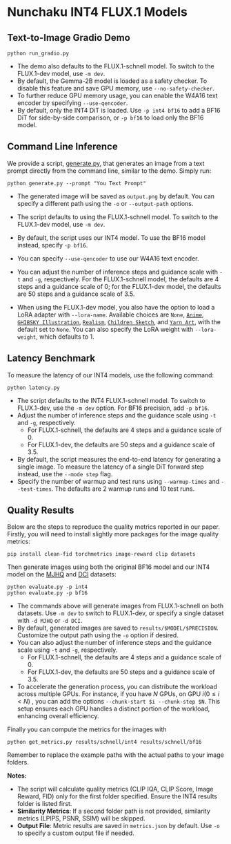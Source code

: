 # Nunchaku INT4 FLUX.1 Models

## Text-to-Image Gradio Demo

```shell
python run_gradio.py
```

* The demo also defaults to the FLUX.1-schnell model. To switch to the FLUX.1-dev model, use `-m dev`.
* By default, the Gemma-2B model is loaded as a safety checker. To disable this feature and save GPU memory, use `--no-safety-checker`.
* To further reduce GPU memory usage, you can enable the W4A16 text encoder by specifying `--use-qencoder`.
* By default, only the INT4 DiT is loaded. Use `-p int4 bf16` to add a BF16 DiT for side-by-side comparison, or `-p bf16` to load only the BF16 model.

## Command Line Inference

We provide a script, [generate.py](generate.py), that generates an image from a text prompt directly from the command line, similar to the demo. Simply run:

```shell
python generate.py --prompt "You Text Prompt"
```

* The generated image will be saved as `output.png` by default. You can specify a different path using the `-o` or `--output-path` options.
* The script defaults to using the FLUX.1-schnell model. To switch to the FLUX.1-dev model, use `-m dev`.
* By default, the script uses our INT4 model. To use the BF16 model instead, specify `-p bf16`.
* You can specify `--use-qencoder` to use our W4A16 text encoder.
* You can adjust the number of inference steps and guidance scale with `-t` and `-g`, respectively. For the FLUX.1-schnell model, the defaults are 4 steps and a guidance scale of 0; for the FLUX.1-dev model, the defaults are 50 steps and a guidance scale of 3.5.

* When using the FLUX.1-dev model, you also have the option to load a LoRA adapter with `--lora-name`. Available choices are `None`, [`Anime`](https://huggingface.co/alvdansen/sonny-anime-fixed), [`GHIBSKY Illustration`](https://huggingface.co/aleksa-codes/flux-ghibsky-illustration), [`Realism`](https://huggingface.co/XLabs-AI/flux-RealismLora), [`Children Sketch`](https://huggingface.co/Shakker-Labs/FLUX.1-dev-LoRA-Children-Simple-Sketch), and [`Yarn Art`](https://huggingface.co/linoyts/yarn_art_Flux_LoRA), with the default set to `None`. You can also specify the LoRA weight with `--lora-weight`, which defaults to 1.

## Latency Benchmark

To measure the latency of our INT4 models, use the following command:

```shell
python latency.py
```

* The script defaults to the INT4 FLUX.1-schnell model. To switch to FLUX.1-dev, use the `-m dev` option. For BF16 precision, add `-p bf16`.
* Adjust the number of inference steps and the guidance scale using `-t` and `-g`, respectively.
  - For FLUX.1-schnell, the defaults are 4 steps and a guidance scale of 0.
  - For FLUX.1-dev, the defaults are 50 steps and a guidance scale of 3.5.
* By default, the script measures the end-to-end latency for generating a single image. To measure the latency of a single DiT forward step instead, use the `--mode step` flag.
* Specify the number of warmup and test runs using `--warmup-times` and `--test-times`. The defaults are 2 warmup runs and 10 test runs.

## Quality Results

Below are the steps to reproduce the quality metrics reported in our paper. Firstly, you will need to install slightly more packages for the image quality metrics:

```shell
pip install clean-fid torchmetrics image-reward clip datasets
```

Then generate images using both the original BF16 model and our INT4 model on the [MJHQ](https://huggingface.co/datasets/playgroundai/MJHQ-30K) and [DCI](https://github.com/facebookresearch/DCI) datasets:

```shell
python evaluate.py -p int4
python evaluate.py -p bf16
```

* The commands above will generate images from FLUX.1-schnell on both datasets. Use `-m dev` to switch to FLUX.1-dev, or specify a single dataset with `-d MJHQ` or `-d DCI`.
* By default, generated images are saved to `results/$MODEL/$PRECISION`. Customize the output path using the `-o` option if desired.
* You can also adjust the number of inference steps and the guidance scale using `-t` and `-g`, respectively.
  - For FLUX.1-schnell, the defaults are 4 steps and a guidance scale of 0.
  - For FLUX.1-dev, the defaults are 50 steps and a guidance scale of 3.5.
* To accelerate the generation process, you can distribute the workload across multiple GPUs. For instance, if you have $N$ GPUs, on GPU $i (0 \le i < N)$ , you can add the options `--chunk-start $i --chunk-step $N`. This setup ensures each GPU handles a distinct portion of the workload, enhancing overall efficiency.

Finally you can compute the metrics for the images with

```shell
python get_metrics.py results/schnell/int4 results/schnell/bf16
```

Remember to replace the example paths with the actual paths to your image folders.

**Notes:**

- The script will calculate quality metrics (CLIP IQA, CLIP Score, Image Reward, FID) only for the first folder specified. Ensure the INT4 results folder is listed first.
- **Similarity Metrics**: If a second folder path is not provided, similarity metrics (LPIPS, PSNR, SSIM) will be skipped.
- **Output File**: Metric results are saved in `metrics.json` by default. Use `-o` to specify a custom output file if needed.
